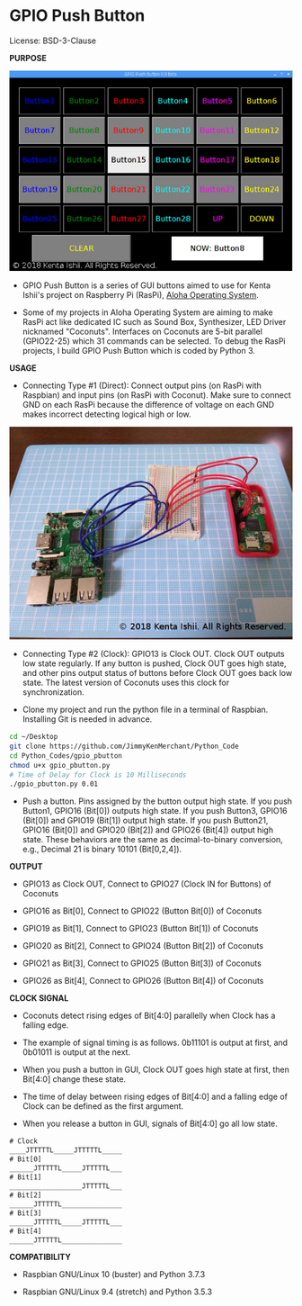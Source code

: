 # GPIO Push Button

License: BSD-3-Clause

**PURPOSE**

![Screenshot - #1](images/screenshot_1.jpg "Sreenshot of GPIO Push Button")

* GPIO Push Button is a series of GUI buttons aimed to use for Kenta Ishii's project on Raspberry Pi (RasPi), [Aloha Operating System](https://github.com/JimmyKenMerchant/RaspberryPi).

* Some of my projects in Aloha Operating System are aiming to make RasPi act like dedicated IC such as Sound Box, Synthesizer, LED Driver nicknamed "Coconuts". Interfaces on Coconuts are 5-bit parallel (GPIO22-25) which 31 commands can be selected. To debug the RasPi projects, I build GPIO Push Button which is coded by Python 3.

**USAGE**

* Connecting Type #1 (Direct): Connect output pins (on RasPi with Raspbian) and input pins (on RasPi with Coconut). Make sure to connect GND on each RasPi because the difference of voltage on each GND makes incorrect detecting logical high or low.

![Example of Connecting Type #1](images/connecting_1.jpg "Type #1 (Direct): RasPi 2B with Raspbian for GPIO Push Button and RasPi Zero W with Aloha Operating System Bridged by A Breadboard")

* Connecting Type #2 (Clock): GPIO13 is Clock OUT. Clock OUT outputs low state regularly. If any button is pushed, Clock OUT goes high state, and other pins output status of buttons before Clock OUT goes back low state. The latest version of Coconuts uses this clock for synchronization.

* Clone my project and run the python file in a terminal of Raspbian. Installing Git is needed in advance.

```bash
cd ~/Desktop
git clone https://github.com/JimmyKenMerchant/Python_Code
cd Python_Codes/gpio_pbutton
chmod u+x gpio_pbutton.py
# Time of Delay for Clock is 10 Milliseconds
./gpio_pbutton.py 0.01
```

* Push a button. Pins assigned by the button output high state. If you push Button1, GPIO16 (Bit[0]) outputs high state. If you push Button3, GPIO16 (Bit[0]) and GPIO19 (Bit[1]) output high state. If you push Button21, GPIO16 (Bit[0]) and GPIO20 (Bit[2]) and GPIO26 (Bit[4]) output high state. These behaviors are the same as decimal-to-binary conversion, e.g., Decimal 21 is binary 10101 (Bit[0,2,4]).

**OUTPUT**

* GPIO13 as Clock OUT, Connect to GPIO27 (Clock IN for Buttons) of Coconuts

* GPIO16 as Bit[0], Connect to GPIO22 (Button Bit[0]) of Coconuts

* GPIO19 as Bit[1], Connect to GPIO23 (Button Bit[1]) of Coconuts

* GPIO20 as Bit[2], Connect to GPIO24 (Button Bit[2]) of Coconuts

* GPIO21 as Bit[3], Connect to GPIO25 (Button Bit[3]) of Coconuts

* GPIO26 as Bit[4], Connect to GPIO26 (Button Bit[4]) of Coconuts

**CLOCK SIGNAL**

* Coconuts detect rising edges of Bit[4:0] parallelly when Clock has a falling edge.

* The example of signal timing is as follows. 0b11101 is output at first, and 0b01011 is output at the next.

* When you push a button in GUI, Clock OUT goes high state at first, then Bit[4:0] change these state.

* The time of delay between rising edges of Bit[4:0] and a falling edge of Clock can be defined as the first argument.

* When you release a button in GUI, signals of Bit[4:0] go all low state.

```
# Clock
____JTTTTTL_____JTTTTTL_____
# Bit[0]
______JTTTTTL_____JTTTTTL___
# Bit[1]
__________________JTTTTTL___
# Bit[2]
______JTTTTTL_______________
# Bit[3]
______JTTTTTL_____JTTTTTL___
# Bit[4]
______JTTTTTL_______________
```

**COMPATIBILITY**

* Raspbian GNU/Linux 10 (buster) and Python 3.7.3

* Raspbian GNU/Linux 9.4 (stretch) and Python 3.5.3
